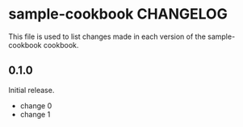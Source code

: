 # sample-cookbook CHANGELOG

This file is used to list changes made in each version of the sample-cookbook cookbook.

## 0.1.0

Initial release.

- change 0
- change 1
